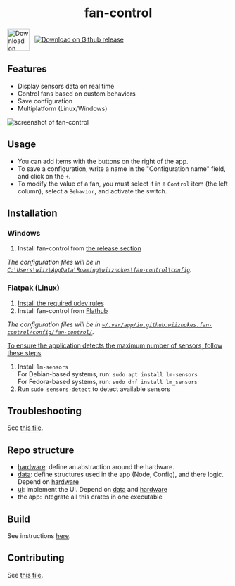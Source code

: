 <h1 align="center">fan-control</h1>

<div>
    <a href="https://flathub.org/apps/io.github.wiiznokes.fan-control"><img align=center height="50" alt="Download on Flathub" src="https://flathub.org/assets/badges/flathub-badge-en.svg"/></a>&nbsp;&nbsp;
    <a href="https://github.com/wiiznokes/fan-control/releases/latest"><img align=center alt="Download on Github release" src="https://img.shields.io/github/release/wiiznokes/fan-control.svg"/></a>&nbsp;&nbsp;
<div>

## Features

- Display sensors data on real time
- Control fans based on custom behaviors
- Save configuration
- Multiplatform (Linux/Windows)

![screenshot of fan-control](https://media.githubusercontent.com/media/wiiznokes/fan-control/master/res/screenshots/app.png)

## Usage

- You can add items with the buttons on the right of the app.
- To save a configuration, write a name in the "Configuration name" field, and click on the `+`.
- To modify the value of a fan, you must select it in a `Control` item (the left column), select a `Behavior`, and activate the switch.

## Installation

### Windows

1. Install fan-control from [the release section](https://github.com/wiiznokes/fan-control/releases/latest)

_The configuration files will be in [`C:\Users\wiiz\AppData\Roaming\wiiznokes\fan-control\config`](file:///C:\Users\wiiz\AppData\Roaming\wiiznokes\fan-control\config)._

### Flatpak (Linux)

1. [Install the required udev rules](./res/linux/udev_rules.md)
2. Install fan-control from [Flathub](https://flathub.org/apps/io.github.wiiznokes.fan-control)

_The configuration files will be in [`~/.var/app/io.github.wiiznokes.fan-control/config/fan-control/`](file://~/.var/app/io.github.wiiznokes.fan-control/config/fan-control/)._

<ins>To ensure the application detects the maximum number of sensors, follow these steps</ins>

1. Install `lm-sensors`  
   For Debian-based systems, run: `sudo apt install lm-sensors`  
   For Fedora-based systems, run: `sudo dnf install lm_sensors`
2. Run `sudo sensors-detect` to detect available sensors

## Troubleshooting

See [this file](./TROUBLESHOOTING.md).

## Repo structure

- [hardware](./hardware/README.md): define an abstraction around the hardware.
- [data](./data/README.md): define structures used in the app (Node, Config), and there logic. Depend on [hardware](./hardware/README.md)
- [ui](./ui/README.md): implement the UI. Depend on [data](./data/README.md) and [hardware](./hardware/README.md)
- the app: integrate all this crates in one executable

## Build

See instructions [here](./BUILD.md).

## Contributing

See [this file](./CONTRIBUTING.md).
